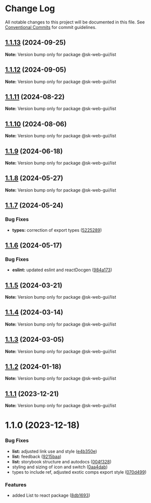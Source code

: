 # Change Log

All notable changes to this project will be documented in this file.
See [Conventional Commits](https://conventionalcommits.org) for commit guidelines.

## [1.1.13](https://github.com/Sundsvallskommun/web-shared-components/compare/@sk-web-gui/list@1.1.12...@sk-web-gui/list@1.1.13) (2024-09-25)

**Note:** Version bump only for package @sk-web-gui/list

## [1.1.12](https://github.com/Sundsvallskommun/web-shared-components/compare/@sk-web-gui/list@1.1.11...@sk-web-gui/list@1.1.12) (2024-09-05)

**Note:** Version bump only for package @sk-web-gui/list

## [1.1.11](https://github.com/Sundsvallskommun/web-shared-components/compare/@sk-web-gui/list@1.1.10...@sk-web-gui/list@1.1.11) (2024-08-22)

**Note:** Version bump only for package @sk-web-gui/list

## [1.1.10](https://github.com/Sundsvallskommun/web-shared-components/compare/@sk-web-gui/list@1.1.9...@sk-web-gui/list@1.1.10) (2024-08-06)

**Note:** Version bump only for package @sk-web-gui/list

## [1.1.9](https://github.com/Sundsvallskommun/web-shared-components/compare/@sk-web-gui/list@1.1.8...@sk-web-gui/list@1.1.9) (2024-06-18)

**Note:** Version bump only for package @sk-web-gui/list

## [1.1.8](https://github.com/Sundsvallskommun/web-shared-components/compare/@sk-web-gui/list@1.1.7...@sk-web-gui/list@1.1.8) (2024-05-27)

**Note:** Version bump only for package @sk-web-gui/list

## [1.1.7](https://github.com/Sundsvallskommun/web-shared-components/compare/@sk-web-gui/list@1.1.6...@sk-web-gui/list@1.1.7) (2024-05-24)

### Bug Fixes

- **types:** correction of export types ([5225289](https://github.com/Sundsvallskommun/web-shared-components/commit/52252890b4206faa9bc70111e75f1ef818e0d8fe))

## [1.1.6](https://github.com/Sundsvallskommun/web-shared-components/compare/@sk-web-gui/list@1.1.5...@sk-web-gui/list@1.1.6) (2024-05-17)

### Bug Fixes

- **eslint:** updated eslint and reactDocgen ([984a173](https://github.com/Sundsvallskommun/web-shared-components/commit/984a17371f052a0cbe23d01fd31722f0fa2a56eb))

## [1.1.5](https://github.com/Sundsvallskommun/web-shared-components/compare/@sk-web-gui/list@1.1.4...@sk-web-gui/list@1.1.5) (2024-03-21)

**Note:** Version bump only for package @sk-web-gui/list

## [1.1.4](https://github.com/Sundsvallskommun/web-shared-components/compare/@sk-web-gui/list@1.1.3...@sk-web-gui/list@1.1.4) (2024-03-14)

**Note:** Version bump only for package @sk-web-gui/list

## [1.1.3](https://github.com/Sundsvallskommun/web-shared-components/compare/@sk-web-gui/list@1.1.2...@sk-web-gui/list@1.1.3) (2024-03-05)

**Note:** Version bump only for package @sk-web-gui/list

## [1.1.2](https://github.com/Sundsvallskommun/web-shared-components/compare/@sk-web-gui/list@1.1.1...@sk-web-gui/list@1.1.2) (2024-01-18)

**Note:** Version bump only for package @sk-web-gui/list

## [1.1.1](https://github.com/Sundsvallskommun/web-shared-components/compare/@sk-web-gui/list@1.1.0...@sk-web-gui/list@1.1.1) (2023-12-21)

**Note:** Version bump only for package @sk-web-gui/list

# 1.1.0 (2023-12-18)

### Bug Fixes

- **list:** adjusted link use and style ([e4b350e](https://github.com/Sundsvallskommun/web-shared-components/commit/e4b350efbcda8931f8a991adfb1e668680480820))
- **list:** feedback ([9215baa](https://github.com/Sundsvallskommun/web-shared-components/commit/9215baa776e51d86db0478603d665edbc1c870b7))
- **list:** storybook structure and autodocs ([004f328](https://github.com/Sundsvallskommun/web-shared-components/commit/004f328cbe00a79fa145e8b8d148d5286a5ea124))
- styling and sizing of icon and switch ([0aa4dab](https://github.com/Sundsvallskommun/web-shared-components/commit/0aa4dab97bb6c1fbc01a22f655baf6248bfd36f2))
- types to include ref, adjusted exotic comps export style ([070d499](https://github.com/Sundsvallskommun/web-shared-components/commit/070d4990ecea5d5ce90ebdd684a381bb8ad95861))

### Features

- added List to react package ([8db1693](https://github.com/Sundsvallskommun/web-shared-components/commit/8db1693f948df788e6f7c8177da2f28d3e8b28c8))
